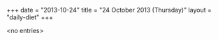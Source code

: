 +++
date = "2013-10-24"
title = "24 October 2013 (Thursday)"
layout = "daily-diet"
+++

<p>&lt;no entries&gt;</p>